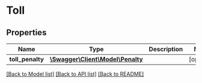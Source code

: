 # Toll

## Properties
Name | Type | Description | Notes
------------ | ------------- | ------------- | -------------
**toll_penalty** | [**\Swagger\Client\Model\Penalty**](Penalty.md) |  | [optional] 

[[Back to Model list]](../../README.md#documentation-for-models) [[Back to API list]](../../README.md#documentation-for-api-endpoints) [[Back to README]](../../README.md)

